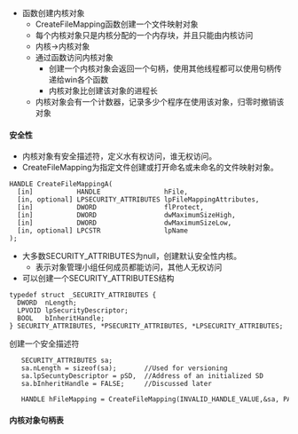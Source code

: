 - 函数创建内核对象
	- CreateFileMapping函数创建一个文件映射对象
	- 每个内核对象只是内核分配的一个内存块，并且只能由内核访问
	- 内核->内核对象
	- 通过函数访问内核对象
		- 创建一个内核对象会返回一个句柄，使用其他线程都可以使用句柄传递给win各个函数
		- 内核对象比创建该对象的进程长
	- 内核对象会有一个计数器，记录多少个程序在使用该对象，归零时撤销该对象

#### 安全性
- 内核对象有安全描述符，定义水有权访问，谁无权访问。
- CreateFileMapping为指定文件创建或打开命名或未命名的文件映射对象。
```
HANDLE CreateFileMappingA(
  [in]           HANDLE                hFile,
  [in, optional] LPSECURITY_ATTRIBUTES lpFileMappingAttributes,
  [in]           DWORD                 flProtect,
  [in]           DWORD                 dwMaximumSizeHigh,
  [in]           DWORD                 dwMaximumSizeLow,
  [in, optional] LPCSTR                lpName
);
```
- 大多数SECURITY_ATTRIBUTES为null，创建默认安全性内核。
	- 表示对象管理小组任何成员都能访问，其他人无权访问
- 可以创建一个SECURITY_ATTRIBUTES结构
```
typedef struct _SECURITY_ATTRIBUTES {
  DWORD  nLength;
  LPVOID lpSecurityDescriptor;
  BOOL   bInheritHandle;
} SECURITY_ATTRIBUTES, *PSECURITY_ATTRIBUTES, *LPSECURITY_ATTRIBUTES;
```
创建一个安全描述符
```
   SECURITY_ATTRIBUTES sa;  
   sa.nLength = sizeof(sa);       //Used for versioning  
   sa.lpSecuntyDescriptor = pSD,  //Address of an initialized SD  
   sa.bInheritHandle = FALSE;     //Discussed later  
  
   HANDLE hFileMapping = CreateFileMapping(INVALID_HANDLE_VALUE,&sa, PAGE_REAOWRITE, 0, 1024, "MyFileMapping");
```
#### 内核对象句柄表
